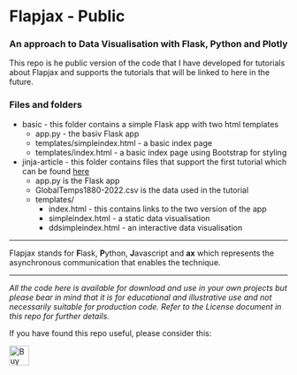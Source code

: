 # Flapjax - Public
### An approach to Data Visualisation with Flask, Python and Plotly

This repo is he public version of the code that I have developed for tutorials about Flapjax and supports the tutorials that will be linked to here in the future.

### Files and folders

- basic - this folder contains a simple Flask app with two html templates
    - app.py - the basiv Flask app
    - templates/simpleindex.html - a basic index page
    - templates/index.html - a basic index page using Bootstrap for styling
- jinja-article - this folder contains files that support the first tutorial which can be found [here](https://towardsdatascience.com/flapjax-data-visualization-on-the-web-with-plotly-and-flask-465090fa3fba)  
    - app.py is the Flask app
    - GlobalTemps1880-2022.csv is the data used in the tutorial
    - templates/
        - index.html - this contains links to the two version of the app
        - simpleindex.html - a static data visualisation
        - ddsimpleindex.html - an interactive data visualisation


---
Flapjax stands for **F**lask, **P**ython, **J**avascript and  **ax** which represents the asynchronous communication that enables the technique.

---

_All the code here is available for download and use in your own projects but please bear in mind that it is for educational and illustrative use and not necessarily suitable for production code.  Refer to the License document in this repo for further details._


If you have found this repo useful, please consider this:

<a href='https://ko-fi.com/M4M64THKG' target='_blank'><img height='36' style='border:0px;height:36px;' src='https://storage.ko-fi.com/cdn/kofi2.png?v=3' border='0' alt='Buy Me a Coffee at ko-fi.com' /></a>

